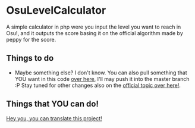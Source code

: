 OsuLevelCalculator
==================

A simple calculator in php were you input the level you want to reach in Osu!, and it outputs the score basing it on the official algorithm made by peppy for the score.


Things to do
------------

* Maybe something else? I don't know. You can also pull something that YOU want in this code [over here](https://github.com/TheHowl/OsuLevelCalculator/pulls), I'll may push it into the master branch :P Stay tuned for other changes also on the [official topic over here!](http://osu.ppy.sh/forum/t/199230/start=0).

Things that YOU can do!
-----------------------

[Hey you, you can translate this project!](https://github.com/TheHowl/OsuLevelCalculator/wiki/Translating)